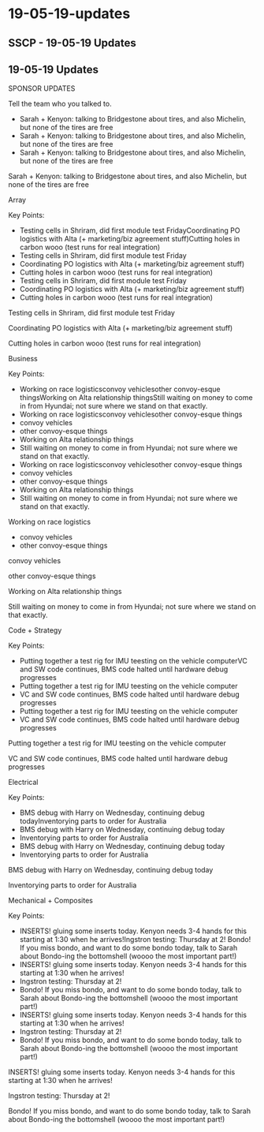 # 19-05-19-updates

## SSCP - 19-05-19 Updates

## 19-05-19 Updates

SPONSOR UPDATES

Tell the team who you talked to.

* Sarah + Kenyon: talking to Bridgestone about tires, and also Michelin, but none of the tires are free
* Sarah + Kenyon: talking to Bridgestone about tires, and also Michelin, but none of the tires are free
* Sarah + Kenyon: talking to Bridgestone about tires, and also Michelin, but none of the tires are free

Sarah + Kenyon: talking to Bridgestone about tires, and also Michelin, but none of the tires are free

Array

Key Points:

* Testing cells in Shriram, did first module test FridayCoordinating PO logistics with Alta (+ marketing/biz agreement stuff)Cutting holes in carbon wooo (test runs for real integration)
* Testing cells in Shriram, did first module test Friday
* Coordinating PO logistics with Alta (+ marketing/biz agreement stuff)
* Cutting holes in carbon wooo (test runs for real integration)
* Testing cells in Shriram, did first module test Friday
* Coordinating PO logistics with Alta (+ marketing/biz agreement stuff)
* Cutting holes in carbon wooo (test runs for real integration)

Testing cells in Shriram, did first module test Friday

Coordinating PO logistics with Alta (+ marketing/biz agreement stuff)

Cutting holes in carbon wooo (test runs for real integration)

Business

Key Points:

* Working on race logisticsconvoy vehiclesother convoy-esque thingsWorking on Alta relationship thingsStill waiting on money to come in from Hyundai; not sure where we stand on that exactly.
* Working on race logisticsconvoy vehiclesother convoy-esque things
* convoy vehicles
* other convoy-esque things
* Working on Alta relationship things
* Still waiting on money to come in from Hyundai; not sure where we stand on that exactly.
* Working on race logisticsconvoy vehiclesother convoy-esque things
* convoy vehicles
* other convoy-esque things
* Working on Alta relationship things
* Still waiting on money to come in from Hyundai; not sure where we stand on that exactly.

Working on race logistics

* convoy vehicles
* other convoy-esque things

convoy vehicles

other convoy-esque things

Working on Alta relationship things

Still waiting on money to come in from Hyundai; not sure where we stand on that exactly.

Code + Strategy

Key Points:

* Putting together a test rig for IMU teesting on the vehicle computerVC and SW code continues, BMS code halted until hardware debug progresses
* Putting together a test rig for IMU teesting on the vehicle computer
* VC and SW code continues, BMS code halted until hardware debug progresses
* Putting together a test rig for IMU teesting on the vehicle computer
* VC and SW code continues, BMS code halted until hardware debug progresses

Putting together a test rig for IMU teesting on the vehicle computer

VC and SW code continues, BMS code halted until hardware debug progresses

Electrical

Key Points:

* BMS debug with Harry on Wednesday, continuing debug todayInventorying parts to order for Australia
* BMS debug with Harry on Wednesday, continuing debug today
* Inventorying parts to order for Australia
* BMS debug with Harry on Wednesday, continuing debug today
* Inventorying parts to order for Australia

BMS debug with Harry on Wednesday, continuing debug today

Inventorying parts to order for Australia

Mechanical + Composites

Key Points:

* INSERTS! gluing some inserts today. Kenyon needs 3-4 hands for this starting at 1:30 when he arrives!Ingstron testing: Thursday at 2! Bondo! If you miss bondo, and want to do some bondo today, talk to Sarah about Bondo-ing the bottomshell (woooo the most important part!)
* INSERTS! gluing some inserts today. Kenyon needs 3-4 hands for this starting at 1:30 when he arrives!
* Ingstron testing: Thursday at 2!&#x20;
* Bondo! If you miss bondo, and want to do some bondo today, talk to Sarah about Bondo-ing the bottomshell (woooo the most important part!)
* INSERTS! gluing some inserts today. Kenyon needs 3-4 hands for this starting at 1:30 when he arrives!
* Ingstron testing: Thursday at 2!&#x20;
* Bondo! If you miss bondo, and want to do some bondo today, talk to Sarah about Bondo-ing the bottomshell (woooo the most important part!)

INSERTS! gluing some inserts today. Kenyon needs 3-4 hands for this starting at 1:30 when he arrives!

Ingstron testing: Thursday at 2!&#x20;

Bondo! If you miss bondo, and want to do some bondo today, talk to Sarah about Bondo-ing the bottomshell (woooo the most important part!)
